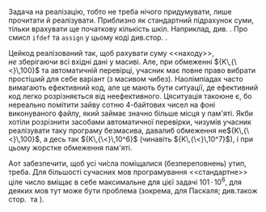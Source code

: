 Задача на реалізацію, тобто не треба нічого придумувати, лише прочитати
й реалізувати. Приблизно як стандартний підрахунок суми, тільки
врахувати ще початкову кількість шкіл. Наприклад, див. . Про смисл
`ifdef` та `assign` у цьому коді див.стор. .

Цейкод реалізований так, щоб рахувати суму \<\<находу\>\>,
*не* зберігаючи всі вхідні дані у масиві. Але, при обмеженні
${K\,{\<}\,100}$ та автоматичній перевірці, учасник має повне право
вибрати простіший для себе варіант (з масивом чибез). Наолімпіадах часто
вимагають ефективний код, але це мають бути ситуації, де ефективний код
легко розрізняється від неефективного. Цяситуація такоюне є, бо
нереально помітити зайву сотню 4-байтових чисел на фоні виконуваного
файлу, який займає значно більше місця у пам'яті. Якби хотіли розрізнити
засобами автоматичної перевірки, чизумів учасник реалізувати таку
програму безмасива, давалиб обмеження не${K\,{\<}\,100}$, а десь так
${K\,{\<}\,10^6}$ (чинавіть ${K\,{\<}\,10^7}$), і при цьому жорстке
обмеження пам'яті.

Аот забезпечити, щоб усі чи́сла поміщалися (безпереповнень) утип, треба.
Для більшості сучасних мов програмування \<\<стандартне\>\> ціле число
вміщає в себе максимальне для цієї задачі ${101\,{\cdot}\,10^6}$, для
деяких мов тут може бути проблема (зокрема, для Паскаля; див.також
стор.  та ).

